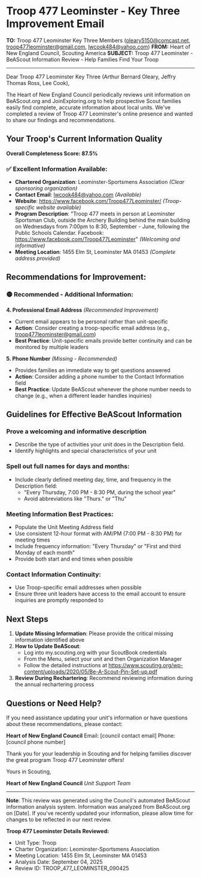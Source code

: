 # Troop 477 Leominster - Key Three Improvement Email

**TO:** Troop 477 Leominster Key Three Members (oleary5150@comcast.net, troop477leominster@gmail.com, lwcook484@yahoo.com)
**FROM:** Heart of New England Council, Scouting America
**SUBJECT:** Troop 477 Leominster - BeAScout Information Review - Help Families Find Your Troop

---

Dear Troop 477 Leominster Key Three (Arthur Bernard Oleary, Jeffry Thomas Ross, Lee  Cook),

The Heart of New England Council periodically reviews unit information on BeAScout.org and JoinExploring.org to help prospective Scout families easily find complete, accurate information about local units. We've completed a review of Troop 477 Leominster's online presence and wanted to share our findings and recommendations.

## Your Troop's Current Information Quality

**Overall Completeness Score: 87.5%**

### ✅ **Excellent Information Available:**
- **Chartered Organization**: Leominster-Sportsmens Association *(Clear sponsoring organization)*
- **Contact Email**: lwcook484@yahoo.com *(Available)*
- **Website**: https://www.facebook.com/Troop477Leominster/ *(Troop-specific website available)*
- **Program Description**: "Troop 477 meets in person at Leominster Sportsman Club, outside the Archery Building behind the main building on Wednesdays from 7:00pm to 8:30, September - June, following the Public Schools Calendar. Facebook: https://www.facebook.com/Troop477Leominster" *(Welcoming and informative)*
- **Meeting Location**: 1455 Elm St, Leominster MA 01453 *(Complete address provided)*

## Recommendations for Improvement:

### 🟡 **Recommended - Additional Information:**

**4. Professional Email Address** *(Recommended Improvement)*
- Current email appears to be personal rather than unit-specific
- **Action**: Consider creating a troop-specific email address (e.g., troop477leominster@gmail.com)
- **Best Practice**: Unit-specific emails provide better continuity and can be monitored by multiple leaders

**5. Phone Number** *(Missing - Recommended)*
- Provides families an immediate way to get questions answered
- **Action**: Consider adding a phone number to the Contact Information field
- **Best Practice**: Update BeAScout whenever the phone number needs to change (e.g., when a different leader handles inquiries)

## Guidelines for Effective BeAScout Information

### **Prove a welcoming and informative description**
- Describe the type of activities your unit does in the Description field.
- Identify highlights and special characteristics of your unit

### **Spell out full names for days and months:**
- Include clearly defined meeting day, time, and frequency in the Description field:
  - "Every Thursday, 7:00 PM - 8:30 PM, during the school year"
  - Avoid abbreviations like "Thurs." or "Thu"

### **Meeting Information Best Practices:**
- Populate the Unit Meeting Address field
- Use consistent 12-hour format with AM/PM (7:00 PM - 8:30 PM) for meeting times
- Include frequency information: "Every Thursday" or "First and third Monday of each month"
- Provide both start and end times when possible

### **Contact Information Continuity:**
- Use Troop-specific email addresses when possible
- Ensure three unit leaders have access to the email account to ensure inquiries are promptly responded to

## Next Steps

1. **Update Missing Information**: Please provide the critical missing information identified above
2. **How to Update BeAScout**: 
   - Log into my.scouting.org with your ScoutBook credentials
   - From the Menu, select your unit and then Organization Manager
   - Follow the detailed instructions at
     https://www.scouting.org/wp-content/uploads/2020/05/Be-A-Scout-Pin-Set-up.pdf
3. **Review During Rechartering**: Recommend reviewing information during the annual rechartering process

## Questions or Need Help?

If you need assistance updating your unit's information or have questions about these recommendations, please contact:

**Heart of New England Council**
Email: [council contact email]
Phone: [council phone number]

Thank you for your leadership in Scouting and for helping families discover the great program Troop 477 Leominster offers!

Yours in Scouting,

**Heart of New England Council**
*Unit Support Team*

---

**Note**: This review was generated using the Council's automated BeAScout information analysis system. Information was analyzed from BeAScout.org on [Date]. If you've recently updated your information, please allow time for changes to be reflected in our next review.

**Troop 477 Leominster Details Reviewed:**
- Unit Type: Troop
- Charter Organization: Leominster-Sportsmens Association
- Meeting Location: 1455 Elm St, Leominster MA 01453
- Analysis Date: September 04, 2025
- Review ID: TROOP_477_LEOMINSTER_090425